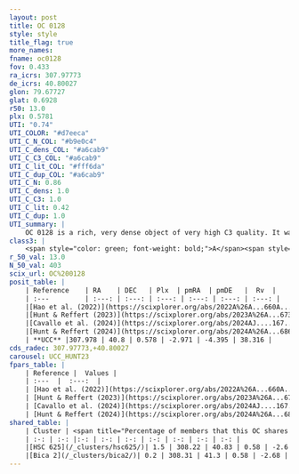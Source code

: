 ```yaml
---
layout: post
title: OC 0128
style: style
title_flag: true
more_names: 
fname: oc0128
fov: 0.433
ra_icrs: 307.97773
de_icrs: 40.80027
glon: 79.67727
glat: 0.6928
r50: 13.0
plx: 0.5781
UTI: "0.74"
UTI_COLOR: "#d7eeca"
UTI_C_N_COL: "#b9e0c4"
UTI_C_dens_COL: "#a6cab9"
UTI_C_C3_COL: "#a6cab9"
UTI_C_lit_COL: "#fff6da"
UTI_C_dup_COL: "#a6cab9"
UTI_C_N: 0.86
UTI_C_dens: 1.0
UTI_C_C3: 1.0
UTI_C_lit: 0.42
UTI_C_dup: 1.0
UTI_summary: |
    OC 0128 is a rich, very dense object of very high C3 quality. It was recently reported in the literature. This object shares a very small percentage of members with 2 later reported entries.
class3: |
    <span style="color: green; font-weight: bold;">A</span><span style="color: green; font-weight: bold;">A</span>
r_50_val: 13.0
N_50_val: 403
scix_url: OC%200128
posit_table: |
    | Reference    | RA    | DEC   | Plx  | pmRA  | pmDE   |  Rv  |
    | :---         | :---: | :---: | :---: | :---: | :---: | :---: |
    |[Hao et al. (2022)](https://scixplorer.org/abs/2022A%26A...660A...4H) | 308.029 | 40.857 | 0.58 | -2.835 | -4.526 | -1.178 |
    |[Hunt & Reffert (2023)](https://scixplorer.org/abs/2023A%26A...673A.114H) | 307.939 | 40.741 | 0.574 | -3.039 | -4.348 | 19.873 |
    |[Cavallo et al. (2024)](https://scixplorer.org/abs/2024AJ....167...12C) | 307.952 | 40.766 | 0.573 | -- | -- | -- |
    |[Hunt & Reffert (2024)](https://scixplorer.org/abs/2024A%26A...686A..42H) | 307.939 | 40.741 | 0.574 | -3.039 | -4.348 | 19.873 |
    | **UCC** |307.978 | 40.8 | 0.578 | -2.971 | -4.395 | 38.316 | 
cds_radec: 307.97773,+40.80027
carousel: UCC_HUNT23
fpars_table: |
    | Reference |  Values |
    | :---  |  :---:  |
    | [Hao et al. (2022)](https://scixplorer.org/abs/2022A%26A...660A...4H) | `AG=3.2, age=6.0, Z=0.028` |
    | [Hunt & Reffert (2023)](https://scixplorer.org/abs/2023A%26A...673A.114H) | `AV50=5.585, diffAV50=3.161, MOD50=11.138, logAge50=7.688` |
    | [Cavallo et al. (2024)](https://scixplorer.org/abs/2024AJ....167...12C) | `AV50=4.71, dMod50=11.9, logAge50=7.05, [Fe/H]50=0.63` |
    | [Hunt & Reffert (2024)](https://scixplorer.org/abs/2024A%26A...686A..42H) | `MassJ=1267.79` |
shared_table: |
    | Cluster | <span title="Percentage of members that this OC shares with the ones listed">%</span>   | RA   | DEC   | Plx   | pmRA  | pmDE  | Rv | UTI |
    | :-: | :-: |:-: | :-: | :-: | :-: | :-: | :-: | :-: |
    |[HSC 625](/_clusters/hsc625/)| 1.5 | 308.22 | 40.83 | 0.58 | -2.6 | -4.89 | 53.48 |0.44 |
    |[Bica 2](/_clusters/bica2/)| 0.2 | 308.31 | 41.3 | 0.58 | -2.68 | -4.41 | -13.56 |0.81 |
---
```

